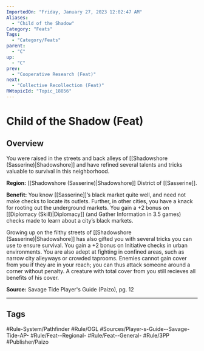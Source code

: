 ```yaml
---
ImportedOn: "Friday, January 27, 2023 12:02:47 AM"
Aliases:
  - "Child of the Shadow"
Category: "Feats"
Tags:
  - "Category/Feats"
parent:
  - "C"
up:
  - "C"
prev:
  - "Cooperative Research (Feat)"
next:
  - "Collective Recollection (Feat)"
RWtopicId: "Topic_18856"
---
```

# Child of the Shadow (Feat)
## Overview
You were raised in the streets and back alleys of [[Shadowshore (Sasserine)|Shadowshore]] and have refined several talents and tricks valuable to survival in this neighborhood.

**Region:** [[Shadowshore (Sasserine)|Shadowshore]] District of [[Sasserine]].

**Benefit:** You know [[Sasserine]]’s black market quite well, and need not make checks to locate its outlets. Further, in other cities, you have a knack for rooting out the underground markets. You gain a +2 bonus on [[Diplomacy (Skill)|Diplomacy]] (and Gather Information in 3.5 games) checks made to learn about a city’s black markets.

Growing up on the filthy streets of [[Shadowshore (Sasserine)|Shadowshore]] has also gifted you with several tricks you can use to ensure survival. You gain a +2 bonus on Initiative checks in urban environments. You are also adept at fighting in confined areas, such as narrow city alleyways or crowded taprooms. Enemies cannot gain cover from you if they are in your reach; you can thus attack someone around a corner without penalty. A creature with total cover from you still recieves all benefits of his cover. 

**Source:** Savage Tide Player's Guide (Paizo), pg. 12


---
## Tags
#Rule-System/Pathfinder #Rule/OGL #Sources/Player-s-Guide--Savage-Tide-AP- #Rule/Feat--Regional- #Rule/Feat--General- #Rule/3PP #Publisher/Paizo

